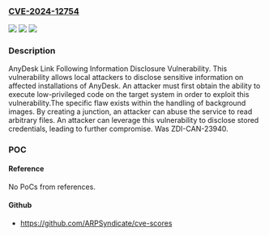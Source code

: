 ### [CVE-2024-12754](https://cve.mitre.org/cgi-bin/cvename.cgi?name=CVE-2024-12754)
![](https://img.shields.io/static/v1?label=Product&message=AnyDesk&color=blue)
![](https://img.shields.io/static/v1?label=Version&message=8.0.9.0%20&color=brightgreen)
![](https://img.shields.io/static/v1?label=Vulnerability&message=CWE-59%3A%20Improper%20Link%20Resolution%20Before%20File%20Access%20('Link%20Following')&color=brightgreen)

### Description

AnyDesk Link Following Information Disclosure Vulnerability. This vulnerability allows local attackers to disclose sensitive information on affected installations of AnyDesk. An attacker must first obtain the ability to execute low-privileged code on the target system in order to exploit this vulnerability.The specific flaw exists within the handling of background images. By creating a junction, an attacker can abuse the service to read arbitrary files. An attacker can leverage this vulnerability to disclose stored credentials, leading to further compromise. Was ZDI-CAN-23940.

### POC

#### Reference
No PoCs from references.

#### Github
- https://github.com/ARPSyndicate/cve-scores


